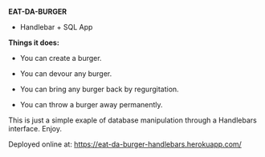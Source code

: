 **EAT-DA-BURGER**

  * Handlebar + SQL App

**Things it does:**

  * You can create a burger.

  * You can devour any burger.

  * You can bring any burger back by regurgitation.

  * You can throw a burger away permanently.

This is just a simple exaple of database manipulation through a Handlebars interface. Enjoy.

Deployed online at:
https://eat-da-burger-handlebars.herokuapp.com/